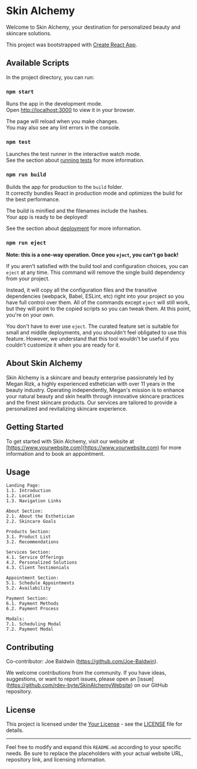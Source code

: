 # Skin Alchemy

Welcome to Skin Alchemy, your destination for personalized beauty and skincare solutions.

This project was bootstrapped with [Create React App](https://github.com/facebook/create-react-app).

## Available Scripts

In the project directory, you can run:

### `npm start`

Runs the app in the development mode.\
Open [http://localhost:3000](http://localhost:3000) to view it in your browser.

The page will reload when you make changes.\
You may also see any lint errors in the console.

### `npm test`

Launches the test runner in the interactive watch mode.\
See the section about [running tests](https://facebook.github.io/create-react-app/docs/running-tests) for more information.

### `npm run build`

Builds the app for production to the `build` folder.\
It correctly bundles React in production mode and optimizes the build for the best performance.

The build is minified and the filenames include the hashes.\
Your app is ready to be deployed!

See the section about [deployment](https://facebook.github.io/create-react-app/docs/deployment) for more information.

### `npm run eject`

**Note: this is a one-way operation. Once you `eject`, you can't go back!**

If you aren't satisfied with the build tool and configuration choices, you can `eject` at any time. This command will remove the single build dependency from your project.

Instead, it will copy all the configuration files and the transitive dependencies (webpack, Babel, ESLint, etc) right into your project so you have full control over them. All of the commands except `eject` will still work, but they will point to the copied scripts so you can tweak them. At this point, you're on your own.

You don't have to ever use `eject`. The curated feature set is suitable for small and middle deployments, and you shouldn't feel obligated to use this feature. However, we understand that this tool wouldn't be useful if you couldn't customize it when you are ready for it.

## About Skin Alchemy
Skin Alchemy is a skincare and beauty enterprise passionately led by Megan Rizk, a highly experienced esthetician with over 11 years in the beauty industry. Operating independently, Megan's mission is to enhance your natural beauty and skin health through innovative skincare practices and the finest skincare products. Our services are tailored to provide a personalized and revitalizing skincare experience.

## Getting Started
To get started with Skin Alchemy, visit our website at [https://www.yourwebsite.com](https://www.yourwebsite.com) for more information and to book an appointment.

## Usage
    Landing Page:
    1.1. Introduction
    1.2. Location
    1.3. Navigation Links

    About Section:
    2.1. About the Esthetician
    2.2. Skincare Goals

    Products Section:
    3.1. Product List
    3.2. Recommendations

    Services Section:
    4.1. Service Offerings
    4.2. Personalized Solutions
    4.3. Client Testimonials

    Appointment Section:
    5.1. Schedule Appointments
    5.2. Availability

    Payment Section:
    6.1. Payment Methods
    6.2. Payment Process

    Modals:
    7.1. Scheduling Modal
    7.2. Payment Modal

## Contributing
Co-contributor: Joe Baldwin (https://github.com/Joe-Baldwin).

We welcome contributions from the community. If you have ideas, suggestions, or want to report issues, please open an [issue] (https://github.com/rdev-byte/SkinAlchemyWebsite) on our GitHub repository.

## License
This project is licensed under the [Your License](LICENSE) - see the [LICENSE](LICENSE) file for details.

---

Feel free to modify and expand this `README.md` according to your specific needs. Be sure to replace the placeholders with your actual website URL, repository link, and licensing information.
